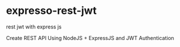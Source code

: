# expresso-rest-jwt
rest jwt with express js

Create REST API Using NodeJS + ExpressJS and JWT Authentication
